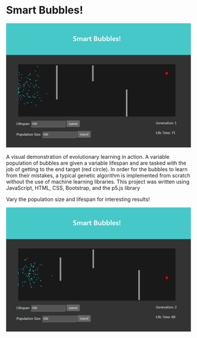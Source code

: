 # Smart Bubbles!


![](images/learning.gif)


A visual demonstration of evolutionary learning in action. A variable population of bubbles are given a variable lifespan and are tasked with the job of getting to the end target (red circle). In order for the bubbles to learn from their mistakes, a typical genetic algorithm is implemented from scratch without the use of machine learning libraries. This project was written using JavaScript, HTML, CSS, Bootstrap, and the p5.js library


Vary the population size and lifespan for interesting results!


![](images/parameters.gif)
